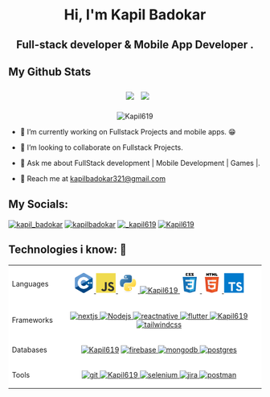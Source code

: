 <h1 align="center">Hi, I'm Kapil Badokar</h1>

<h2 align="center">Full-stack developer & Mobile App Developer .</h2>


## My Github Stats

<p align="center">
  <img align="center" src="https://streak-stats.demolab.com/?user=Kapil619&exclude_days=Sun%2CSat&theme=dark" style="margin: 10px;" />
  <img align="center" src="https://github-readme-stats.vercel.app/api?username=Kapil619&show_icons=true" />
</p>

<p align="center"> <img src="https://komarev.com/ghpvc/?username=Kapil619&label=Profile%20views&color=0e75b6&style=flat" alt="Kapil619" /> </p>



-  🔭 I’m currently working on Fullstack Projects and mobile apps. 😁

- 👯 I’m looking to collaborate on Fullstack Projects.

- 💬 Ask me about FullStack development | Mobile Development | Games |.
  
-  📩 Reach me at kapilbadokar321@gmail.com


## My Socials:
<p align="left">
<a href="https://twitter.com/kapil_badokar" target="blank"><img align="center" src="https://raw.githubusercontent.com/rahuldkjain/github-profile-readme-generator/master/src/images/icons/Social/twitter.svg" alt="kapil_badokar" height="30" width="40" /></a>
<a href="https://www.linkedin.com/in/kapil-badokar" target="blank"><img align="center" src="https://raw.githubusercontent.com/rahuldkjain/github-profile-readme-generator/master/src/images/icons/Social/linked-in-alt.svg" alt="kapilbadokar" height="30" width="40" /></a>
<a href="https://www.instagram.com/_kapil619/" target="blank"><img align="center" src="https://raw.githubusercontent.com/rahuldkjain/github-profile-readme-generator/master/src/images/icons/Social/instagram.svg" alt="_kapil619" height="30" width="40" /></a>
<a href="discordapp.com/users/630089077261336602"  target="blank" >
    <img align="center" src="https://skillicons.dev/icons?i=discord" alt="Kapil619" height="30" width="40" />
  </a>
</p>




## Technologies i know: 🫡


<table align="center" style="background-color: white;">
  <tr>
    <td> Languages</td>
    <td>
      <p align="center">
        <a href="https://www.w3schools.com/cpp/" target="_blank" rel="noreferrer"> <img src="https://raw.githubusercontent.com/devicons/devicon/master/icons/cplusplus/cplusplus-original.svg" alt="cplusplus" width="40" height="40"/> </a>
        <a href="https://developer.mozilla.org/en-US/docs/Web/JavaScript" target="_blank" rel="noreferrer">
          <img src="https://raw.githubusercontent.com/devicons/devicon/master/icons/javascript/javascript-original.svg" alt="javascript" width="40" height="40"/>
        </a>
        <a href="https://www.python.org/" target="_blank" rel="noreferrer">
          <img src="https://raw.githubusercontent.com/devicons/devicon/master/icons/python/python-original.svg" alt="python" width="40" height="40"/>
        </a>
        <a href="https://www.java.com/" target="_blank" rel="noreferrer">
          <img src="https://skillicons.dev/icons?i=java" alt="Kapil619" height="40" width="40" />
        </a>
         <a href="https://www.w3schools.com/css/" target="_blank" rel="noreferrer"> <img src="https://raw.githubusercontent.com/devicons/devicon/master/icons/css3/css3-original-wordmark.svg" alt="css3" width="40" height="40"/> </a> 
          <a href="https://www.w3.org/html/" target="_blank" rel="noreferrer"> <img src="https://raw.githubusercontent.com/devicons/devicon/master/icons/html5/html5-original-wordmark.svg" alt="html5" width="40" height="40"/> </a>
        <a href="https://www.typescriptlang.org/" target="_blank" rel="noreferrer"> <img src="https://raw.githubusercontent.com/devicons/devicon/master/icons/typescript/typescript-original.svg" alt="typescript" width="40" height="40"/> </a> 
      </p>
    </td>
  </tr>
  <tr>
    <td> Frameworks</td>
    <td>
      <p align="center">
        <a href="https://nextjs.org/" target="_blank" rel="noreferrer"> <img src="https://skillicons.dev/icons?i=nextjs" alt="nextjs" height="40" width="40" /> </a>
        <a href="https://nodejs.org" target="_blank" rel="noreferrer"> <img src="https://skillicons.dev/icons?i=nodejs" alt="Nodejs" height="40" width="40" /> </a>
        <a href="https://reactnative.dev/" target="_blank" rel="noreferrer"> <img src="https://reactnative.dev/img/header_logo.svg" alt="reactnative" width="40" height="40"/> </a>
        <a href="https://flutter.com/" target="_blank" rel="noreferrer"> <img src="https://cdn.jsdelivr.net/gh/devicons/devicon@latest/icons/flutter/flutter-original.svg" alt="flutter" width="40" height="40" /> </a>  
         <a href="https://django.com/" target="_blank" rel="noreferrer"> <img src="https://skillicons.dev/icons?i=django" alt="Kapil619" height="40" width="40" /></a>  
         <a href="https://tailwindcss.com/" target="_blank" rel="noreferrer"> 
            <img src="https://cdn.jsdelivr.net/gh/devicons/devicon@latest/icons/tailwindcss/tailwindcss-original.svg"
           alt="tailwindcss" width="40" height="40" /> </a>           
      </p>
    </td>
  </tr>
   <tr>
    <td> Databases</td>
    <td>
      <p align="center">
        <a href="https://www.mysql.com/" target="_blank" rel="noreferrer">
          <img src="https://skillicons.dev/icons?i=mysql&theme=light" alt="Kapil619" height="40" width="40" /></a>
        <a href="https://firebase.google.com/" target="_blank" rel="noreferrer"><img src="https://cdn.jsdelivr.net/gh/devicons/devicon@latest/icons/firebase/firebase-original.svg" alt="firebase" width="40" height="40"/> </a>    
         <a href="https://www.mongodb.com/" target="_blank" rel="noreferrer"><img src="https://cdn.jsdelivr.net/gh/devicons/devicon@latest/icons/mongodb/mongodb-original.svg" alt="mongodb" width="40" height="40"/> </a>   
           <a href="https://www.mysql.com/" target="_blank" rel="noreferrer"><img src="https://cdn.jsdelivr.net/gh/devicons/devicon@latest/icons/postgresql/postgresql-original.svg" alt="postgres" width="40" height="40"/> </a>    
      </p>
    </td>
  </tr>
  <tr>
    <td> Tools</td>
    <td>
      <p align="center">
        <a href="https://www.mysql.com/" target="_blank" rel="noreferrer"> 
            <img src="https://cdn.jsdelivr.net/gh/devicons/devicon@latest/icons/git/git-original.svg" alt="git" width="40" height="40"/> </a>
        <a href="https://www.github.com/" target="_blank" rel="noreferrer">
           <img src="https://skillicons.dev/icons?i=github" alt="Kapil619" height="40" width="40" /> </a>    
         <a href="https://www.selenium.dev/" target="_blank" rel="noreferrer">
            <img src="https://cdn.jsdelivr.net/gh/devicons/devicon@latest/icons/selenium/selenium-original.svg"
           alt="selenium" width="40" height="40"/> </a>   
           <a href="https://www.mysql.com/" target="_blank" rel="noreferrer">
            <img src="https://cdn.jsdelivr.net/gh/devicons/devicon@latest/icons/jira/jira-original-wordmark.svg"
           alt="jira" width="40" height="40"/> </a>    
        <a href="https://www.postman.com/" target="_blank" rel="noreferrer">
            <img src="https://cdn.jsdelivr.net/gh/devicons/devicon@latest/icons/postman/postman-original.svg"
           alt="postman" width="40" height="40"/> </a>     
      </p>
    </td>
  </tr>
</table>






